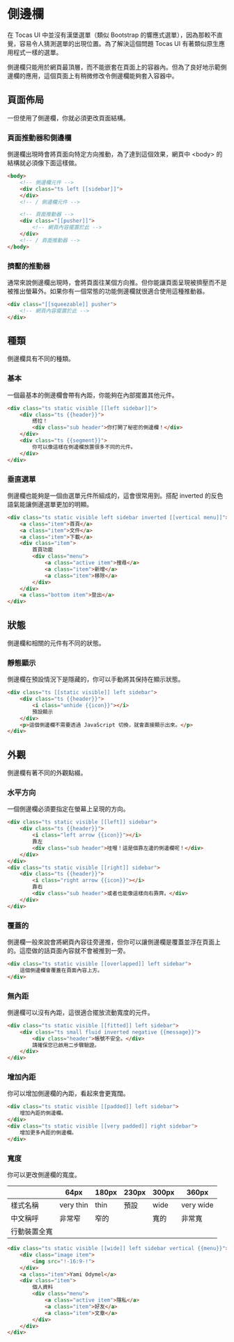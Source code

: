 # 側邊欄

<p>在 Tocas UI 中並沒有漢堡選單（類似 Bootstrap 的響應式選單），因為那較不直覺，容易令人猜測選單的出現位置。為了解決這個問題 Tocas UI 有著類似原生應用程式一樣的選單。</p>
<p>側邊欄只能用於網頁最頂層，而不能嵌套在頁面上的容器內。但為了良好地示範側邊欄的應用，這個頁面上有稍微修改令側邊欄能夠套入容器中。</p>

## 頁面佈局

一但使用了側邊欄，你就必須更改頁面結構。

### 頁面推動器和側邊欄

側邊欄出現時會將頁面向特定方向推動，為了達到這個效果，網頁中 <span class="ts horizontal label">&lt;body&gt;</span> 的結構就必須像下面這樣做。

```html
<body>
    <!-- 側邊欄元件 -->
    <div class="ts left [[sidebar]]">
    </div>
    <!-- / 側邊欄元件 -->

    <!-- 頁面推動器 -->
    <div class="[[pusher]]">
        <!-- 網頁內容擺置於此 -->
    </div>
    <!-- / 頁面推動器 -->
</body>
```

### 擠壓的推動器

通常來說側邊欄出現時，會將頁面往某個方向推。但你能讓頁面呈現被擠壓而不是被推出螢幕外。如果你有一個常態的功能側邊欄就很適合使用這種推動器。

```html
<div class="[[squeezable]] pusher">
    <!-- 網頁內容擺置於此 -->
</div>
```

## 種類

側邊欄具有不同的種類。

### 基本

一個最基本的側邊欄會帶有內距，你能夠在內部擺置其他元件。

```html
<div class="ts static visible [[left sidebar]]">
    <div class="ts {{header}}">
        搭拉！
        <div class="sub header">你打開了秘密的側邊欄！</div>
    </div>
    <div class="ts {{segment}}">
        你可以像這樣在側邊欄放置很多不同的元件。
    </div>
</div>
```

### 垂直選單

側邊欄也能夠是一個由選單元件所組成的，這會很常用到。搭配 <span class="ts horizontal label">inverted</span> 的反色語氣能讓側邊選單更加的明顯。

```html
<div class="ts static visible left sidebar inverted [[vertical menu]]">
    <a class="item">首頁</a>
    <a class="item">文件</a>
    <a class="item">下載</a>
    <div class="item">
        首頁功能
        <div class="menu">
            <a class="active item">搜尋</a>
            <a class="item">新增</a>
            <a class="item">移除</a>
        </div>
    </div>
    <a class="bottom item">登出</a>
</div>
```

## 狀態

側邊欄和相關的元件有不同的狀態。

### 靜態顯示

側邊欄在預設情況下是隱藏的，你可以手動將其保持在顯示狀態。

```html
<div class="ts [[static visible]] left sidebar">
    <div class="ts {{header}}">
        <i class="unhide {{icon}}"></i>
        預設顯示
    </div>
    <p>這個側邊欄不需要透過 JavaScript 切換，就會直接顯示出來。</p>
</div>
```

## 外觀

側邊欄有著不同的外觀點綴。

### 水平方向

一個側邊欄必須要指定在螢幕上呈現的方向。

```html
<div class="ts static visible [[left]] sidebar">
    <div class="ts {{header}}">
        <i class="left arrow {{icon}}"></i>
        靠左
        <div class="sub header">哇喔！這是個靠左邊的側邊欄呢！</div>
    </div>
</div>
<div class="ts static visible [[right]] sidebar">
    <div class="ts {{header}}">
        <i class="right arrow {{icon}}"></i>
        靠右
        <div class="sub header">或者也能像這樣向右靠齊。</div>
    </div>
</div>
```

### 覆蓋的

側邊欄一般來說會將網頁內容往旁邊推，但你可以讓側邊欄是覆蓋並浮在頁面上的。這麼做的話頁面內容就不會被推到一旁。

```html
<div class="ts static visible [[overlapped]] left sidebar">
    這個側邊欄會覆蓋在頁面內容上方。
</div>
```

### 無內距

側邊欄可以沒有內距，這很適合擺放流動寬度的元件。

```html
<div class="ts static visible [[fitted]] left sidebar">
    <div class="ts small fluid inverted negative {{message}}">
        <div class="header">帳號不安全。</div>
        請確保您已啟用二步驟驗證。
    </div>
</div>
```

### 增加內距

你可以增加側邊欄的內距，看起來會更寬闊。

```html
<div class="ts static visible [[padded]] left sidebar">
    增加內距的側邊欄。
</div>
<div class="ts static visible [[very padded]] right sidebar">
    增加更多內距的側邊欄。
</div>
```

### 寬度

<p>你可以更改側邊欄的寬度。</p>
<table class="ts small stackable definition table">
    <thead>
        <tr>
            <th></th>
            <th>64px</th>
            <th>180px</th>
            <th>230px</th>
            <th>300px</th>
            <th>360px</th>
        </tr>
    </thead>
    <tbody>
        <tr>
            <td>樣式名稱</td>
            <td><span class="ts horizontal label">very thin</span></td>
            <td><span class="ts horizontal label">thin</span></td>
            <td>預設</td>
            <td><span class="ts horizontal label">wide</span></td>
            <td><span class="ts horizontal label">very wide</span></td>
        </tr>
        <tr>
            <td>中文稱呼</td>
            <td>非常窄</td>
            <td>窄的</td>
            <td></td>
            <td>寬的</td>
            <td>非常寬</td>
        </tr>
        <tr>
            <td>行動裝置全寬</td>
            <td><i class="x icon"></i></td>
            <td><i class="x icon"></i></td>
            <td><i class="x icon"></i></td>
            <td><i class="positive check icon"></i></td>
            <td><i class="positive check icon"></i></td>
        </tr>
    </tbody>
</table>


```html
<div class="ts static visible [[wide]] left sidebar vertical {{menu}}">
    <div class="image item">
        <img src="!-16:9-!">
    </div>
    <a class="item">Yami Odymel</a>
    <div class="item">
        個人資料
        <div class="menu">
            <a class="active item">隱私</a>
            <a class="item">好友</a>
            <a class="item">文章</a>
        </div>
    </div>
</div>
```